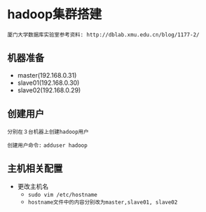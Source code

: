 # hadoop集群搭建

`厦门大学数据库实验室参考资料: http://dblab.xmu.edu.cn/blog/1177-2/`
<br>

## 机器准备
- master(192.168.0.31)
- slave01(192.168.0.30)
- slave02(192.168.0.29)

## 创建用户
`分别在３台机器上创建hadoop用户`<br>

`创建用户命令:`
`adduser hadoop`

## 主机相关配置
- 更改主机名
    - `sudo vim /etc/hostname`
    - `hostname文件中的内容分别改为master,slave01, slave02`
